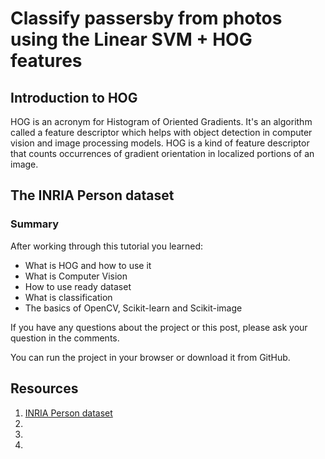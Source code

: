 # Classify passersby from photos using the Linear SVM + HOG features

## Introduction to HOG

HOG is an acronym for Histogram of Oriented Gradients. It's an algorithm called a feature descriptor which helps with object detection in computer vision and image processing models. HOG is a kind of feature descriptor that counts occurrences of gradient orientation in localized portions of an image.

## The INRIA Person dataset


### Summary

After working through this tutorial you learned:
* What is HOG and how to use it
* What is Computer Vision
* How to use ready dataset
* What is classification
* The basics of OpenCV, Scikit-learn and Scikit-image

If you have any questions about the project or this post, please ask your question in the comments.

You can run the project in your browser or download it from GitHub.

## Resources
1.  [INRIA Person dataset](http://pascal.inrialpes.fr/data/human/)
2.
3.
4.